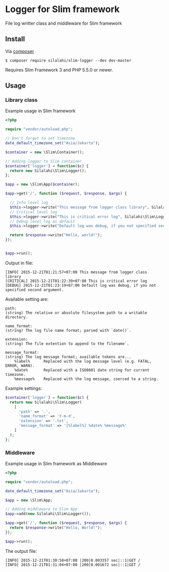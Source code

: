 # Logger for Slim framework
File log writter class and middleware for Slim framework

## Install
Via [composer](https://getcomposer.org/)

``
$ composer require silalahi/slim-logger --dev dev-master
``

Requires Slim Framework 3 and PHP 5.5.0 or newer.

## Usage

### Library class

Example usage in Slim framework

```php
<?php

require "vendor/autoload.php";

// Don't forget to set timezone
date_default_timezone_set("Asia/Jakarta");

$container = new \Slim\Container();

// Adding logger to Slim container
$container['logger'] = function($c) {
  return new Silalahi\Slim\Logger();
};

$app = new \Slim\App($container);

$app->get('/', function ($request, $response, $args) {

  // Info level log
  $this->logger->write("This message from logger class library", Silalahi\Slim\Logger::INFO);
  // Critical level log
  $this->logger->write("This is critical error log", Silalahi\Slim\Logger::CRITICAL);
  // Debug level log as default
  $this->logger->write("Default log was debug, if you not specified second argument.");

  return $response->write("Hello, world!");
});


$app->run();

```


Output in file:

```
[INFO] 2015-12-21T01:21:57+07:00 This message from logger class library
[CRITICAL] 2015-12-21T01:22:39+07:00 This is critical error log
[DEBUG] 2015-12-21T01:23:19+07:00 Default log was debug, if you not specified second argument.
```

Available setting are:

```
path:
(string) The relative or absolute filesystem path to a writable directory.

name_format:
(string) The log file name format; parsed with `date()`.

extension:
(string) The file extention to append to the filename`.

message_format:
(string) The log message format; available tokens are...
    %label%      Replaced with the log message level (e.g. FATAL, ERROR, WARN).
    %date%       Replaced with a ISO8601 date string for current timezone.
    %message%    Replaced with the log message, coerced to a string.
```

Example settings:

```php
$container['logger'] = function($c) {
  return new Silalahi\Slim\Logger(
    [
      'path' => '.',
      'name_format' => 'Y-m-d',
      'extension' => '.txt',
      'message_format' => '[%label%] %date% %message%'
    ]
  );
};
```

### Middleware

Example usage in Slim framework as Middleware

```php
<?php

require "vendor/autoload.php";

date_default_timezone_set("Asia/Jakarta");

$app = new \Slim\App;

// Adding middleware to Slim App
$app->add(new Silalahi\Slim\Logger());

$app->get('/', function ($request, $response, $args) {
  return $response->write("Hello, World!");
});

$app->run();

```

The output file:

```
[INFO] 2015-12-21T01:30:58+07:00 |200|0.003357 sec|::1|GET /
[INFO] 2015-12-21T01:31:04+07:00 |200|0.001672 sec|::1|GET /
```
